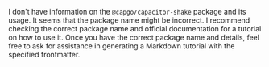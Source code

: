 I don't have information on the `@capgo/capacitor-shake` package and its usage. It seems that the package name might be incorrect. I recommend checking the correct package name and official documentation for a tutorial on how to use it. Once you have the correct package name and details, feel free to ask for assistance in generating a Markdown tutorial with the specified frontmatter.